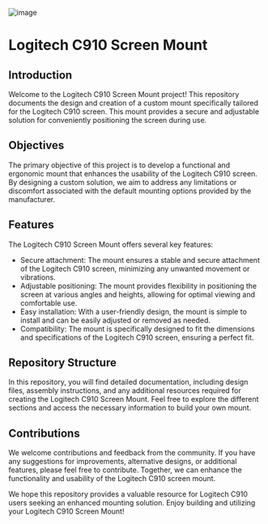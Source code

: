 ![image](https://github.com/3devangelist/Complient_mechanisms_learning_experience/assets/17902658/c298563d-d521-443f-a98f-4a8319875310)

# Logitech C910 Screen Mount


## Introduction
Welcome to the Logitech C910 Screen Mount project! This repository documents the design and creation of a custom mount specifically tailored for the Logitech C910 screen. This mount provides a secure and adjustable solution for conveniently positioning the screen during use.

## Objectives
The primary objective of this project is to develop a functional and ergonomic mount that enhances the usability of the Logitech C910 screen. By designing a custom solution, we aim to address any limitations or discomfort associated with the default mounting options provided by the manufacturer.

## Features
The Logitech C910 Screen Mount offers several key features:

- Secure attachment: The mount ensures a stable and secure attachment of the Logitech C910 screen, minimizing any unwanted movement or vibrations.
- Adjustable positioning: The mount provides flexibility in positioning the screen at various angles and heights, allowing for optimal viewing and comfortable use.
- Easy installation: With a user-friendly design, the mount is simple to install and can be easily adjusted or removed as needed.
- Compatibility: The mount is specifically designed to fit the dimensions and specifications of the Logitech C910 screen, ensuring a perfect fit.

## Repository Structure
In this repository, you will find detailed documentation, including design files, assembly instructions, and any additional resources required for creating the Logitech C910 Screen Mount. Feel free to explore the different sections and access the necessary information to build your own mount.

## Contributions
We welcome contributions and feedback from the community. If you have any suggestions for improvements, alternative designs, or additional features, please feel free to contribute. Together, we can enhance the functionality and usability of the Logitech C910 screen mount.

We hope this repository provides a valuable resource for Logitech C910 users seeking an enhanced mounting solution. Enjoy building and utilizing your Logitech C910 Screen Mount!

